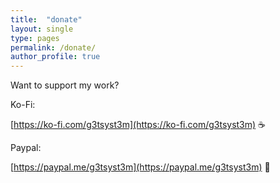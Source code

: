 ```yaml
---
title:  "donate"
layout: single
type: pages
permalink: /donate/
author_profile: true
---
```


Want to support my work?

Ko-Fi:

[https://ko-fi.com/g3tsyst3m](https://ko-fi.com/g3tsyst3m) ☕

Paypal:

[https://paypal.me/g3tsyst3m](https://paypal.me/g3tsyst3m) 🦉
